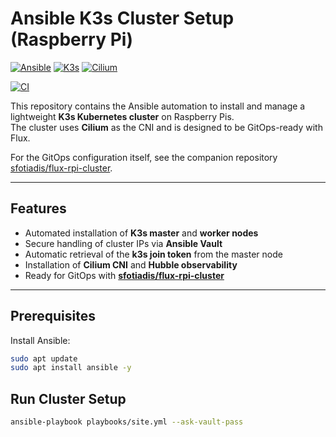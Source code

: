 # Ansible K3s Cluster Setup (Raspberry Pi)
[![Ansible](https://img.shields.io/badge/ansible-automation-blue.svg?logo=ansible)](https://www.ansible.com/)
[![K3s](https://img.shields.io/badge/k3s-lightweight%20kubernetes-orange.svg?logo=kubernetes)](https://k3s.io/)
[![Cilium](https://img.shields.io/badge/cni-cilium-66C2A5.svg?logo=linux)](https://cilium.io/)

[![CI](https://github.com/sfotiadis/ansible-rpi-cluster/actions/workflows/ci.yml/badge.svg)](https://github.com/sfotiadis/ansible-rpi-cluster/actions/workflows/ci.yml)


This repository contains the Ansible automation to install and manage a lightweight **K3s Kubernetes cluster** on Raspberry Pis.  
The cluster uses **Cilium** as the CNI and is designed to be GitOps-ready with Flux.

For the GitOps configuration itself, see the companion repository [sfotiadis/flux-rpi-cluster](https://github.com/sfotiadis/flux-rpi-cluster).

---

## Features
- Automated installation of **K3s master** and **worker nodes**
- Secure handling of cluster IPs via **Ansible Vault**
- Automatic retrieval of the **k3s join token** from the master node
- Installation of **Cilium CNI** and **Hubble observability**
- Ready for GitOps with [**sfotiadis/flux-rpi-cluster**](https://github.com/sfotiadis/flux-rpi-cluster)

---

## Prerequisites
Install Ansible:
```bash
sudo apt update
sudo apt install ansible -y
```

## Run Cluster Setup
```bash
ansible-playbook playbooks/site.yml --ask-vault-pass
```
